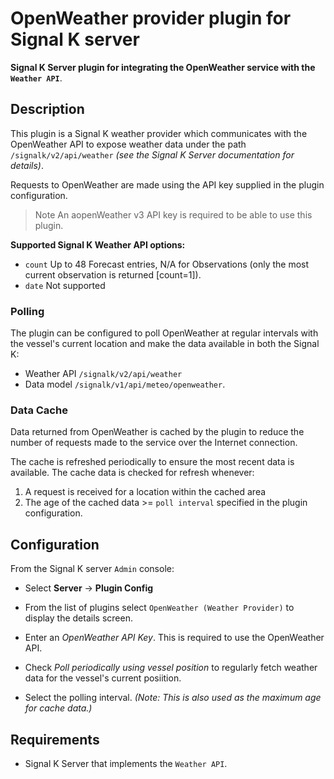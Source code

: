 # OpenWeather provider plugin for Signal K server

__Signal K Server plugin for integrating the OpenWeather service with the `Weather API`__.



## Description

This plugin is a Signal K weather provider which communicates with the OpenWeather API to expose weather data under the path `/signalk/v2/api/weather` _(see the Signal K Server documentation for details)_.

Requests to OpenWeather are made using the API key supplied in the plugin configuration.

>Note An aopenWeather v3 API key is required to be able to use this plugin.

**Supported Signal K Weather API options:**
- `count` Up to 48 Forecast entries, N/A for Observations (only the most current observation is returned [count=1]). 
- `date` Not supported

### Polling
The plugin can be configured to poll OpenWeather at regular intervals with the vessel's current location and make the data available in both the Signal K:

- Weather API `/signalk/v2/api/weather`
- Data model `/signalk/v1/api/meteo/openweather`.

### Data Cache
Data returned from OpenWeather is cached by the plugin to reduce the number of requests made to the service over the Internet connection.

The cache is refreshed periodically to ensure the most recent data is available.
The cache data is checked for refresh whenever:
1. A request is received for a location within the cached area
1. The age of the cached data >= `poll interval` specified in the plugin configuration.


## Configuration

From the Signal K server `Admin` console:
-  Select **Server** -> **Plugin Config**

-  From the list of plugins select `OpenWeather (Weather Provider)`  to display the details screen.

- Enter an _OpenWeather API Key_. This is required to use the OpenWeather API.

- Check _Poll periodically using vessel position_ to regularly fetch weather data for the vessel's current posiition.

- Select the polling interval. _(Note: This is also used as the maximum age for cache data.)_


## Requirements

- Signal K Server that implements the `Weather API`.


